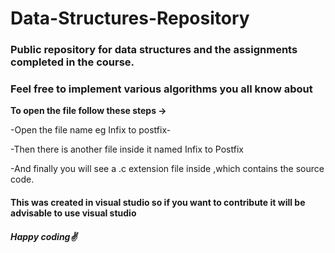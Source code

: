 # Data-Structures-Repository

### Public repository for data structures and the assignments completed in the course.

### Feel free to implement various algorithms you all know about

**To open the file follow these steps ->**

-Open the file name eg Infix to postfix-

-Then there is another file inside it named Infix to Postfix

-And finally you will see a .c extension file inside ,which contains the source code.

#### This was created in visual studio so if you want to contribute it will be advisable to use visual studio 

##### Happy coding✌
